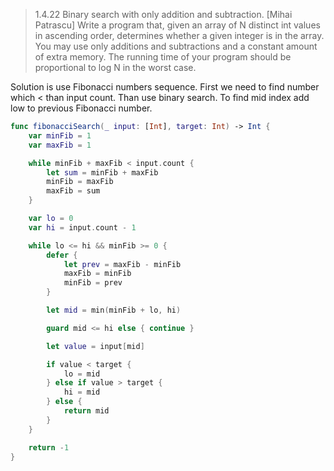 > 1.4.22 Binary search with only addition and subtraction. [Mihai Patrascu] Write a program that, given an array of N distinct int values in ascending order, determines whether a given integer is in the array. You may use only additions and subtractions and a constant amount of extra memory. The running time of your program should be proportional to log N in the worst case.

Solution is use Fibonacci numbers sequence. First we need to find number which < than input count. Than use binary search. To find mid index add low to previous Fibonacci number.

```swift
func fibonacciSearch(_ input: [Int], target: Int) -> Int {
    var minFib = 1
    var maxFib = 1

    while minFib + maxFib < input.count {
        let sum = minFib + maxFib
        minFib = maxFib
        maxFib = sum
    }

    var lo = 0
    var hi = input.count - 1

    while lo <= hi && minFib >= 0 {
        defer {
            let prev = maxFib - minFib
            maxFib = minFib
            minFib = prev
        }

        let mid = min(minFib + lo, hi)

        guard mid <= hi else { continue }

        let value = input[mid]

        if value < target {
            lo = mid
        } else if value > target {
            hi = mid
        } else {
            return mid
        }
    }

    return -1
}
```